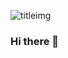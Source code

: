 ![titleimg](https://user-images.githubusercontent.com/44877084/96369800-27f58f80-115c-11eb-8886-e748c37c7670.jpg)


### Hi there 👋

<!--
**Bopiotr/Bopiotr** is a ✨ _special_ ✨ repository because its `README.md` (this file) appears on your GitHub profile.

Here are some ideas to get you started:

- 🔭 I’m currently working on ...
- 🌱 I’m currently learning ...
- 👯 I’m looking to collaborate on ...
- 🤔 I’m looking for help with ...
- 💬 Ask me about ...
- 📫 How to reach me: ...
- 😄 Pronouns: ...
- ⚡ Fun fact: ...
-->
